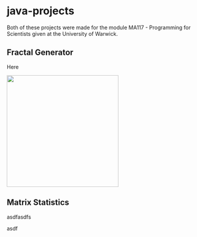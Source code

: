 # java-projects
Both of these projects were made for the module MA117 - Programming for Scientists given at the University of Warwick.

## Fractal Generator
Here 

<img src="/fractal_generator/fractal_1.png" alt="" width="300px" >

## Matrix Statistics


asdfasdfs



asdf


